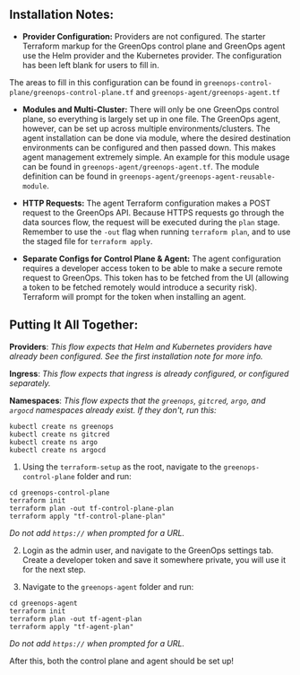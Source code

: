 ## Installation Notes:

- **Provider Configuration:** Providers are not configured. The starter Terraform markup for the GreenOps control plane and GreenOps agent use the Helm provider and the Kubernetes provider. The configuration has been left blank for users to fill in.

The areas to fill in this configuration can be found in `greenops-control-plane/greenops-control-plane.tf` and `greenops-agent/greenops-agent.tf`

- **Modules and Multi-Cluster:** There will only be one GreenOps control plane, so everything is largely set up in one file. The GreenOps agent, however, can be set up across multiple environments/clusters. The agent installation can be done via module, where the desired destination environments can be configured and then passed down. This makes agent management extremely simple. An example for this module usage can be found in `greenops-agent/greenops-agent.tf`. The module definition can be found in `greenops-agent/greenops-agent-reusable-module`.

- **HTTP Requests:** The agent Terraform configuration makes a POST request to the GreenOps API. Because HTTPS requests go through the data sources flow, the request will be executed during the `plan` stage. Remember to use the `-out` flag when running `terraform plan`, and to use the staged file for `terraform apply`.

- **Separate Configs for Control Plane & Agent:** The agent configuration requires a developer access token to be able to make a secure remote request to GreenOps. This token has to be fetched from the UI (allowing a token to be fetched remotely would introduce a security risk). Terraform will prompt for the token when installing an agent.

## Putting It All Together:

**Providers**: *This flow expects that Helm and Kubernetes providers have already been configured. See the first installation note for more info.*

**Ingress**: *This flow expects that ingress is already configured, or configured separately.*

**Namespaces**: *This flow expects that the `greenops`, `gitcred`, `argo`, and `argocd` namespaces already exist. If they don't, run this:*
```
kubectl create ns greenops
kubectl create ns gitcred
kubectl create ns argo
kubectl create ns argocd
```

1. Using the `terraform-setup` as the root, navigate to the `greenops-control-plane` folder and run:
```
cd greenops-control-plane
terraform init
terraform plan -out tf-control-plane-plan
terraform apply "tf-control-plane-plan"
```
*Do not add `https://` when prompted for a URL.*

2. Login as the admin user, and navigate to the GreenOps settings tab. Create a developer token and save it somewhere private, you will use it for the next step.

3. Navigate to the `greenops-agent` folder and run:
```
cd greenops-agent
terraform init
terraform plan -out tf-agent-plan
terraform apply "tf-agent-plan"
```
*Do not add `https://` when prompted for a URL.*

After this, both the control plane and agent should be set up!
